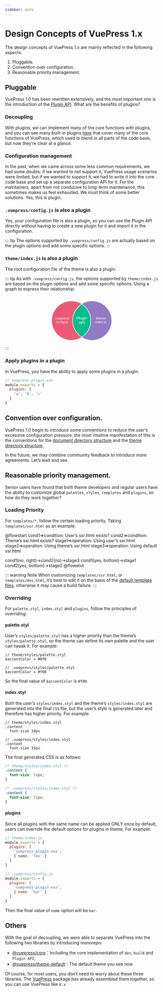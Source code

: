 ```yaml
---
sidebar: auto
---
```


# Design Concepts of VuePress 1.x

The design concepts of VuePress 1.x are mainly reflected in the following aspects:

1. Pluggable.
2. Convention over configuration.
3. Reasonable priority management.

## Pluggable

VuePress 1.0 has been rewritten extensively, and the most important one is the introduction of the [Plugin API](../plugin/README.md). What are the benefits of plugins?

### Decoupling

With plugins, we can implement many of the core functions with plugins, and you can see many built-in plugins [here](https://github.com/vuejs/vuepress/tree/master/packages/%40vuepress/core/lib/node/internal-plugins) that cover many of the core functions of VuePress, which used to blend in all parts of the code base, but now they’re clear at a glance.

### Configuration management

In the past, when we came across some less common requirements, we had some doubts: if we wanted to not support it, VuePress usage scenarios were limited; but if we wanted to support it, we had to write it into the core code base and set up a separate configuration API for it. For the maintainers, apart from not conducive to long-term maintenance, this sometimes makes us feel exhausted. We must think of some better solutions. Yes, this is plugin.

### `.vuepress/config.js` is also a plugin

Yes, your configuration file is also a plugin, so you can use the Plugin API directly without having to create a new plugin for it and import it in the configuration.

::: tip
The options supported by `.vuepress/config.js` are actually based on the plugin options and add some specific options.
:::


### `theme/index.js` is also a plugin

The root configuration file of the theme is also a plugin.

::: tip
As with `.vuepress/config.js`, the options supported by `theme/index.js` are based on the plugin options and add some specific options. Using a graph to express their relationship:

<svg viewBox="0 0 2806 912" version="1.1" xmlns="http://www.w3.org/2000/svg" xmlns:xlink="http://www.w3.org/1999/xlink">
    <!-- Generator: Sketch 51 (57462) - http://www.bohemiancoding.com/sketch -->
    <desc>Created with Sketch.</desc>
    <defs></defs>
    <g id="Page-1" stroke="none" stroke-width="1" fill="none" fill-rule="evenodd">
        <rect id="Rectangle-3" fill-opacity="0" fill="#FFFFFF" x="0" y="0" width="2806" height="912"></rect>
        <circle id="Oval" stroke="#979797" fill="#EC5975" cx="1212.5" cy="455.5" r="355.5"></circle>
        <circle id="Oval" stroke="#979797" fill="#937AC4" cx="1592.5" cy="455.5" r="355.5"></circle>
        <path d="M1402.5,155.000018 C1501.96722,218.018606 1568,329.058303 1568,455.520781 C1568,581.983259 1501.96722,693.022956 1402.5,756.041544 C1303.03279,693.022977 1237,581.983271 1237,455.520781 C1237,329.058291 1303.03279,218.018585 1402.50003,155 Z" id="Combined-Shape" stroke="#FFFFFF" stroke-width="10" fill="#00BD8C"></path>
        <text id=".vuepress/-config.js" font-family="ArialMT, Arial" font-size="60" font-weight="normal" fill="#FFFFFF">
            <tspan x="901.101562" y="436">.vuepress/</tspan>
            <tspan x="929.446289" y="503">config.js</tspan>
        </text>
        <text id="Plugin-API" font-family="ArialMT, Arial" font-size="72" font-weight="normal" fill="#FFFFFF">
            <tspan x="1302.42773" y="436">Plugin</tspan>
            <tspan x="1344.47461" y="516">API</tspan>
        </text>
        <text id="theme/-index.js" font-family="ArialMT, Arial" font-size="60" font-weight="normal" fill="#FFFFFF">
            <tspan x="1662.78613" y="436">theme/</tspan>
            <tspan x="1652.78125" y="503">index.js</tspan>
        </text>
    </g>
</svg>
:::

### Apply plugins in a plugin

In VuePress, you have the ability to apply some plugins in a plugin:

```js
// vuepress-plugin-xxx
module.exports = {
  plugins: [
    'a', 'b', 'c'
  ]
}
```

## Convention over configuration.

VuePress 1.0 begin to introduce some conventions to reduce the user’s excessive configuration pressure, the most intuitive manifestation of this is the conventions for the [document directory structure](../guide/directory-structure.md) and the [theme directory structure](../theme/writing-a-theme.md#directory-structure).

In the future, we may combine community feedback to introduce more agreements. Let’s wait and see.

## Reasonable priority management.

Senior users have found that both theme developers and regular users have the ability to customize global `palettes`, `styles`, `templates` and `plugins`, so how do they work together?

### Loading Priority

For `templates/*`, follow the certain loading priority. Taking `templates/ssr.html` as an example:

<!-- textlint-disable en-capitalization, terminology -->

@flowstart
cond1=>condition: User’s ssr.html
exists?
cond2=>condition: Theme’s ssr.html
exists?
stage1=>operation: Using user’s ssr.html
stage2=>operation: Using theme’s ssr.html
stage3=>operation: Using default ssr.html

cond1(no, right)->cond2(no)->stage3
cond1(yes, bottom)->stage1
cond2(yes, bottom)->stage2
@flowend

<!-- textlint-enable -->

::: warning Note
When customizing `templates/ssr.html`, or `templates/dev.html`, it’s best to edit it on the basis of the [default template files](https://github.com/vuejs/vuepress/blob/master/packages/%40vuepress/core/lib/app/index.dev.html), otherwise it may cause a build failure.
:::

### Overriding

For `palette.styl`, `index.styl` and `plugins`, follow the principles of overriding:

#### palette.styl

User’s `styles/palette.styl` has a higher priority than the theme’s `styles/palette.styl`, so the theme can define its own palette and the user can tweak it. For example:

```stylus
// theme/styles/palette.styl
$accentColor = #0f0
```

```stylus
// .vuepress/styles/palette.styl
$accentColor = #f00
```

So the final value of `$accentColor` is `#f00`.

#### index.styl

Both the user’s `styles/index.styl` and the theme’s `styles/index.styl` are generated into the final `CSS` file, but the user’s style is generated later and therefore has higher priority. For example:

```stylus
// theme/styles/index.styl
.content
  font-size 14px
```

```stylus
// .vuepress/styles/index.styl
.content
  font-size 15px
```

The final generated CSS is as follows:

```css
/* theme/styles/index.styl */
.content {
  font-size: 14px;
}

/* .vuepress/styles/index.styl */
.content {
  font-size: 15px;
}
```

#### plugins

Since all plugins with the same name can be applied ONLY once by default, users can override the default options for plugins in theme. For example:

```js
// theme/index.js
module.exports = {
  plugins: [
    'vuepress-plugin-xxx',
    { name: 'foo' }
  ]
}
```

```js
// .vuepress/config.js
module.exports = {
  plugins: [
    'vuepress-plugin-xxx',
    { name: 'bar' }
  ]
}
```

Then the final value of `name` option will be `bar`.


## Others

With the goal of decoupling, we were able to separate VuePress into the following two libraries by introducing monorepo:

- [@vuepress/core](https://github.com/vuejs/vuepress/tree/master/packages/@vuepress/core)：Including the core implementation of `dev`, `build` and `Plugin API`;
- [@vuepress/theme-default](https://github.com/vuejs/vuepress/tree/master/packages/@vuepress/theme-default)：The default theme you see now.

Of course, for most users, you don’t need to worry about these three libraries. The [VuePress](https://www.npmjs.com/search?Q=vuepress) package has already assembled them together, so you can use VuePress like `0.x`.


